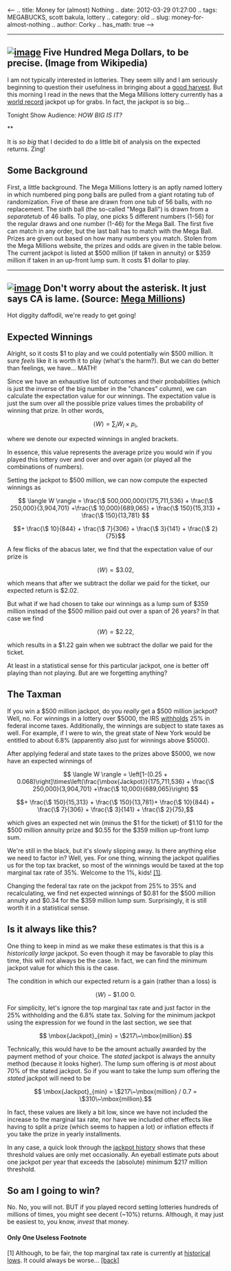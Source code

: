 <--
.. title: Money for (almost) Nothing
.. date: 2012-03-29 01:27:00
.. tags: MEGABUCKS, scott bakula, lottery
.. category: old
.. slug: money-for-almost-nothing
.. author: Corky
.. has_math: true
-->


  -----------------------------------------------------------------------------------------------------------------------------------------------------------------------------------------------------------------
  [![image](http://4.bp.blogspot.com/-j1vgDeAaElw/T3O5K09X6XI/AAAAAAAAAW0/b3uIqmdtPl4/s320/mega_millions.png)](http://4.bp.blogspot.com/-j1vgDeAaElw/T3O5K09X6XI/AAAAAAAAAW0/b3uIqmdtPl4/s1600/mega_millions.png)
  Five Hundred Mega Dollars, to be precise. (Image from Wikipedia)
  -----------------------------------------------------------------------------------------------------------------------------------------------------------------------------------------------------------------

I am not typically interested in lotteries. They seem silly and I am
seriously beginning to question their usefulness in bringing about a
[good harvest](http://en.wikipedia.org/wiki/The_Lottery). But this
morning I read in the news that the Mega Millions lottery currently has
a [world
record](http://en.wikipedia.org/wiki/Mega_Millions#Record_jackpots_.28listed_by_cash_value.29)
jackpot up for grabs. In fact, the jackpot is so big...

Tonight Show Audience: *HOW BIG IS IT?*

**

It is *so big* that I decided to do a little bit of analysis on the
expected returns. Zing!

Some Background
---------------

First, a little background. The Mega Millions lottery is an aptly named
lottery in which numbered ping pong balls are pulled from a giant
rotating tub of randomization. Five of these are drawn from one tub of
56 balls, with no replacement. The sixth ball (the so-called "Mega
Ball") is drawn from a *separate*tub of 46 balls. To play, one picks 5
different numbers (1-56) for the regular draws and one number (1-46) for
the Mega Ball. The first five can match in any order, but the last ball
has to match with the Mega Ball. Prizes are given out based on how many
numbers you match. Stolen from the Mega Millions website, the prizes and
odds are given in the table below. The current jackpot is listed at $500
million (if taken in annuity) or $359 million if taken in an up-front
lump sum. It costs $1 dollar to play.

  ---------------------------------------------------------------------------------------------------------------------------------------------------------------------------------------------------------------
  [![image](http://3.bp.blogspot.com/-Zi3rSfNqtuI/T3PHTEaXmvI/AAAAAAAAAXE/y9Hs7fqWrgs/s320/crummy_table.gif)](http://3.bp.blogspot.com/-Zi3rSfNqtuI/T3PHTEaXmvI/AAAAAAAAAXE/y9Hs7fqWrgs/s1600/crummy_table.gif)
  Don't worry about the asterisk. It just says CA is lame. (Source: [Mega Millions](http://www.megamillions.com/howto/))
  ---------------------------------------------------------------------------------------------------------------------------------------------------------------------------------------------------------------

Hot diggity daffodil, we're ready to get going!

Expected Winnings
-----------------

Alright, so it costs $1 to play and we could potentially win $500
million. It sure *feels* like it is worth it to play (what's the harm?).
But we can do better than feelings, we have... MATH!

Since we have an exhaustive list of outcomes and their probabilities
(which is just the inverse of the big number in the "chances" column),
we can calculate the expectation value for our winnings. The expectation
value is just the sum over all the possible prize values times the
probability of winning that prize. In other words,

$$\langle W \rangle = \sum_i W_i \times p_i, $$

where we denote our expected winnings in angled brackets.

In essence, this value represents the average prize you would win if you
played this lottery over and over and over again (or played all the
combinations of numbers).

Setting the jackpot to $500 million, we can now compute the expected
winnings as

$$ \langle W \rangle = \frac{\$ 500,000,000}{175,711,536} +
\frac{\$ 250,000}{3,904,701} +\frac{\$ 10,000}{689,065} + \frac{\$
150}{15,313} + \frac{\$ 150}{13,781} $$

$$+ \frac{\$ 10}{844} + \frac{\$ 7}{306} + \frac{\$ 3}{141} +
\frac{\$ 2}{75}$$

A few flicks of the abacus later, we find that the expectation value of
our prize is

$$\langle W \rangle = \$ 3.02,$$

which means that after we subtract the dollar we paid for the ticket,
our expected return is $2.02.

But what if we had chosen to take our winnings as a lump sum of $359
million instead of the $500 million paid out over a span of 26 years? In
that case we find

$$\langle W \rangle = \$ 2.22,$$

which results in a $1.22 gain when we subtract the dollar we paid for
the ticket.

At least in a statistical sense for this particular jackpot, one is
better off playing than not playing. But are we forgetting anything?

The Taxman
----------

If you win a $500 million jackpot, do you *really* get a $500 million
jackpot? Well, no. For winnings in a lottery over $5000, the IRS
[withholds](http://www.irs.gov/instructions/iw2g/ar02.html#d0e401) 25%
in federal income taxes. Additionally, the winnings are subject to state
taxes as well. For example, if I were to win, the great state of New
York would be entitled to about 6.8% (apparently also just for winnings
above $5000).

After applying federal and state taxes to the prizes above $5000, we now
have an expected winnings of

$$ \langle W \rangle = \left[1-(0.25 +
0.068)\right]\times\left(\frac{\mbox{Jackpot}}{175,711,536} +
\frac{\$ 250,000}{3,904,701} +\frac{\$ 10,000}{689,065}\right) $$

$$+ \frac{\$ 150}{15,313} + \frac{\$ 150}{13,781}+ \frac{\$
10}{844} + \frac{\$ 7}{306} + \frac{\$ 3}{141} + \frac{\$
2}{75},$$

which gives an expected net win (minus the $1 for the ticket) of $1.10
for the $500 million annuity prize and $0.55 for the $359 million
up-front lump sum.

We're still in the black, but it's slowly slipping away. Is there
anything else we need to factor in? Well, yes. For one thing, winning
the jackpot qualifies us for the top tax bracket, so most of the
winnings would be taxed at the top marginal tax rate of 35%. Welcome to
the 1%, kids! [[1]](#note).

Changing the federal tax rate on the jackpot from 25% to 35% and
recalculating, we find net expected winnings of $0.81 for the $500
million annuity and $0.34 for the $359 million lump sum. Surprisingly,
it is still worth it in a statistical sense.

Is it always like this?
-----------------------

One thing to keep in mind as we make these estimates is that this is a
*historically large* jackpot. So even though it may be favorable to play
this time, this will not always be the case. In fact, we can find the
minimum jackpot value for which this is the case.

The condition in which our expected return is a gain (rather than a
loss) is

$$ \langle W \rangle - \$1.00 \> 0. $$

For simplicity, let's ignore the top marginal tax rate and just factor
in the 25% withholding and the 6.8% state tax. Solving for the minimum
jackpot using the expression for we found in the last section, we see
that

$$ \mbox{Jackpot}_{min} = \$217\~\mbox{million}.$$

Technically, this would have to be the amount actually awarded by the
payment method of your choice. The *stated* jackpot is always the
annuity method (because it looks higher). The lump sum offering is *at
most* about 70% of the stated jackpot. So if you want to take the lump
sum offering the *stated* jackpot will need to be

$$ \mbox{Jackpot}_{min} = \$217\~\mbox{million} / 0.7 =
\$310\~\mbox{million}.$$

In fact, these values are likely a bit low, since we have not included
the increase to the marginal tax rate, nor have we included other
effects like having to split a prize (which seems to happen a lot) or
inflation effects if you take the prize in yearly installments.

In any case, a quick look through the [jackpot
history](http://www.megamillions.com/winners/jackpothistory.asp) shows
that these threshold values are only met occasionally. An eyeball
estimate puts about one jackpot per year that exceeds the (absolute)
minimum $217 million threshold.

So am I going to win?
---------------------

No. No, you will not. BUT if you played record setting lotteries
hundreds of millions of times, you might see decent (\~10%) returns.
Although, it may just be easiest to, you know, *invest* that money.

#### Only One Useless Footnote

[1] Although, to be fair, the top marginal tax rate is currently at
[historical
lows](http://en.wikipedia.org/wiki/File:MarginalIncomeTax.svg). It could
always be worse... [[back]](#back)
